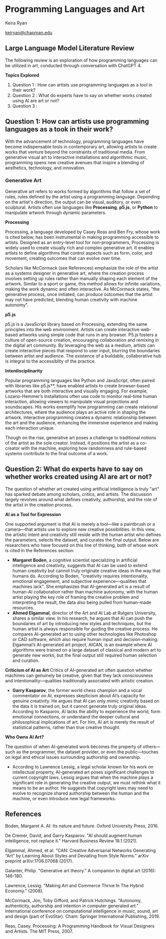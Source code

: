 # Programming Languages and Art
Keira Ryan

keiryan@chapman.edu


## Large Language Model Literature Review
The following review is an exploration of how programming languages can be utilized in art, conducted through conversation with ChatGPT 4.

**Topics Explored**
1. Question 1 : How can artists use programming languages as a tool in their work?
3. Question 2 : What do experts have to say on whether works created using AI are art or not?
4. Question 3 : 

## Question 1: How can artists use programming languages as a took in their work?
With the advancement of technology, programming languages have become indispensable tools in contemporary art, allowing artists to create works that venture beyond the constraints of traditional media. From generative visual art to interactive installations and algorithmic music, programming opens new creative avenues that inspire a blending of aesthetics, technology, and innovation.

### Generative Art
Generative art refers to works formed by algorithms that follow a set of rules, rules defined by the artist using a programming language. Depending on the artist's direction, the output can be visual, auditory, or even sculptural. Artists often use languages like **Processing**, **p5.js**, or **Python** to manipulate artwork through dynamic parameters.

**Processing**

Processing, a language developed by Casey Reas and Ben Fry, whose work is cited below, has been instrumental in making programming accessible to artists. Designed as an entry-level tool for non-programmers, Processing is widely used to create visually rich and complex generative art. It enables artists to define algorithms that control aspects such as form, color, and movement, creating outcomes that can evolve over time.

Scholars like McCormack (see References) emphasize the role of the artist as a systems designer in generative art, where the creation process involves setting up rules rather than manually shaping each element of the artwork. Similar to a sport or game, this method allows for infinite variations, making the work dynamic and often interactive. As McCormack states, "the generative process, once initiated, can produce outcomes that the artist may not have predicted, blending human creativity with machine autonomy".


**p5.js**

p5.js is a JavaScript library based on Processing, extending the same principles into the web environment. Artists can create interactive web-based artworks using simple code that runs in any browser. P5.js fosters a culture of open-source creation, encouraging collaboration and remixing in the digital art community. By leveraging the web as a medium, artists can create interactive pieces that respond to user input, blurring the boundaries between artist and audience. The existence of a buildable, collaborative hub is integral to the accessiblity of the practice.


**Interdisciplinarity**

Popular programming languages like Python and JavaScript, often paired with libraries like p5.js**, have enabled artists to create browser-based artworks that are both interactive and visually engaging. For example, Lozano-Hemmer’s installations often use code to monitor real-time human interaction, allowing viewers to manipulate visual projections and soundscapes. His works exemplify how programming can create relational architectures, where the audience plays an active role in shaping the artwork. Interactive programming creates a dynamic relationship between the art and the audience, enhancing the immersive experience and making each interaction unique.



Though on the rise, generative art poses a challenge to traditional notions of the artist as the sole creator. Instead, it positions the artist as a co-creator with the machine, exploring how randomness and rule-based systems contribute to the final outcome of a work.

## Question 2: What do experts have to say on whether works created using AI are art or not?
The question of whether art created using artificial intelligence is truly "art" has sparked debate among scholars, critics, and artists. The discussion largely revolves around what defines creativity, authorship, and the role of the artist in the creation process.

**AI as a Tool for Expression**

One supported argument is that AI is merely a tool—like a paintbrush or a camera—that artists use to explore new creative possibilities. In this view, the artistic intent and creativity still reside with the human artist who defines the parameters, selects the dataset, and curates the final output. Below are researchers who have focused on this line of thinking, both of whose work is cited in the References section:

- **Margaret Boden**, a cognitive scientist specializing in artificial intelligence and creativity, suggests that AI can be used to extend human creativity but cannot truly originate creative ideas in the way that humans do. According to Boden, "creativity requires intentionality, emotional engagement, and subjective experience—qualities that machines lack". She emphasizes that AI-generated art is a result of human-AI collaboration rather than machine autonomy, with the human artist playing the key role of framing the creative problem and interpreting the result, the data also being pulled from human-made resources.
- **Ahmed Elgammal**, director of the Art and AI Lab at Rutgers University, shares a similar view. In his research, he argues that AI can push the boundaries of art by introducing new styles and techniques, but the human artist is always responsible for guiding the creative process. He compares AI-generated art to using other technologies like Photoshop or CAD software, which also require human input and decision-making. Elgammal’s AI-generated art project, AICAN, is an example where AI algorithms were trained on a large dataset of classical and modern art to generate new works, but the final output still required human selection and curation.

**Criticism of AI as Art**
Critics of AI-generated art often question whether machines can genuinely be creative, given that they lack consciousness and intentionality—qualities traditionally associated with artistic creation. 

- **Garry Kasparov**, the former world chess champion and a vocal commentator on AI, expresses skepticism about AI’s capacity for genuine creativity. He argues that AI can only mimic creativity based on the data it is trained on, but it cannot generate truly original ideas. According to Kasparov, AI lacks the ability to experience the world, form emotional connections, or understand the deeper cultural and philosophical implications of art. For him, AI art is merely the result of statistical patterns, rather than true creative thought.

**Who Owns AI Art?**

The question of when AI-generated work becomes the property of others—such as the programmer, the dataset provider, or even the public—touches on legal and ethical issues surrounding authorship and ownership.

- According to Lawrence Lessig, a legal scholar known for his work on intellectual property, AI-generated art poses significant challenges to current copyright laws. Lessig argues that when the machine plays a significant role in generating the creative output, we must rethink what it means to be an author. He suggests that copyright laws may need to evolve to recognize shared authorship between the human and the machine, or even introduce new legal frameworks.














## References
Boden, Margaret A. AI: Its nature and future. Oxford University Press, 2016.

De Cremer, David, and Garry Kasparov. "AI should augment human intelligence, not replace it." Harvard Business Review 18.1 (2021).

Elgammal, Ahmed, et al. "CAN: Creative Adversarial Networks Generating “Art” by Learning About Styles and Deviating from Style Norms." arXiv preprint arXiv:1706.07068 (2017).

Galanter, Philip. "Generative art theory." A companion to digital art (2016): 146-180.

Lawrence, Lessig. "Making Art and Commerce Thrive In The Hybrid Economy." (2008).

McCormack, Jon, Toby Gifford, and Patrick Hutchings. "Autonomy, authenticity, authorship and intention in computer generated art." International conference on computational intelligence in music, sound, art and design (part of EvoStar). Cham: Springer International Publishing, 2019.

Reas, Casey. Processing: A Programming Handbook for Visual Designers and Artists. The MIT Press, 2007.







